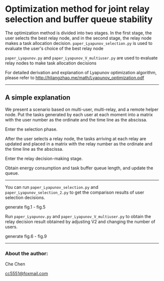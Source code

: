 # Optimization method for joint relay selection and buffer queue stability

The optimization method is divided into two stages. In the first stage, the user selects the best relay node, and in the second stage, the relay node makes a task allocation decision.
`paper_Lyapunov_selection.py` is used to evaluate the user's choice of the best relay node

`paper_Lyapunov.py` and `paper_Lyapunov_V_multiuser.py` are used to evaluate relay nodes to make task allocation decisions

For detailed derivation and explanation of Lyapunov optimization algorithm, please refer to http://hliangzhao.me/math/Lyapunov_optimization.pdf

--------------------------------------------------------------------------------

## A simple explanation
We present a scenario based on multi-user, multi-relay, and a remote helper node. Put the tasks generated by each user at each moment into a matrix with the user number as the ordinate and the time line as the abscissa.

Enter the selection phase.

After the user selects a relay node, the tasks arriving at each relay are updated and placed in a matrix with the relay number as the ordinate and the time line as the abscissa.

Enter the relay decision-making stage.

Obtain energy consumption and task buffer queue length, and update the queue.

--------------------------------------------------------------------------------

You can run ``paper_Lyapunov_selection.py`` and ``paper_Lyapunov_selection_2.py`` to get the comparison results of user selection decisions.

generate fig.1 - fig.5

Run `paper_Lyapunov.py` and `paper_Lyapunov_V_multiuser.py` to obtain the relay decision result obtained by adjusting V2 and changing the number of users.

generate fig.6 - fig.9

--------------------------------------------------------------------------------

### About the author: 

Che Chen

cc5551@foxmail.com
